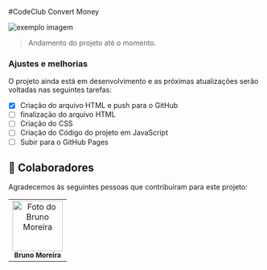 #CodeClub Convert Money

<img src="exemplo-image.png" alt="exemplo imagem">

> Andamento do projeto até o momento.

### Ajustes e melhorias

O projeto ainda está em desenvolvimento e as próximas atualizações serão voltadas nas seguintes tarefas:

- [x] Criação do arquivo HTML e push para o GitHub
- [ ] finalização do arquivo HTML
- [ ] Criação do CSS
- [ ] Criação do Código do projeto em JavaScript
- [ ] Subir para o GitHub Pages

## 🤝 Colaboradores

Agradecemos às seguintes pessoas que contribuíram para este projeto:

<table>
  <tr>
    <td align="center">
      <a href="https://github.com/bsmoreira96">
        <img src="https://user-images.githubusercontent.com/82517546/135504043-b005752c-7472-4c7e-9bbe-4617aae07b81.jpg
" width="100px;" alt="Foto do Bruno Moreira"/><br>
        <sub>
          <b>Bruno Moreira</b>
        </sub>
      </a>
    </td>
  </tr>
</table>